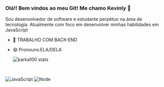 ### Olá!! Bem vindos ao meu Git! Me chamo Kevinly 👋
Sou desenvolvedor de software e estudante perpétuo na área de tecnologia. Atualmente com foco em desenvolver minhas habilidades em JavaScript

- 👯 TRABALHO COM BACK-END
- 😄 Pronouns:ELA/DELA

  ![karka100 stats](https://github-readme-stats.vercel.app/api?username=karla100&theme=shadow_pinkk&show_icons=true)
<div style="display: inline_block"><br>

            
          
</div>
          
![JavaScript](https://img.shields.io/badge/JavaScript-000?style=for-the-badge&logo=javascript) 
![Node](https://img.shields.io/badge/node-000?style=for-the-badge&logo=node) 


